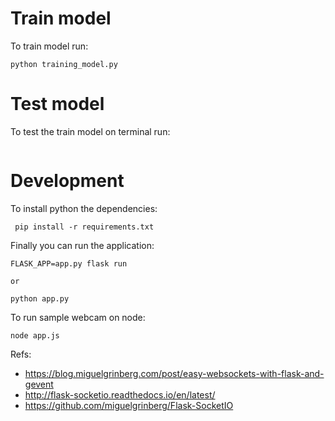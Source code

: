 # Train model
To train model run:

```
python training_model.py
```
# Test model
To test the train model on terminal run:
```
```

# Development
To install python the dependencies:

```
 pip install -r requirements.txt
```

Finally you can run the application:

```
FLASK_APP=app.py flask run

or

python app.py
```

To run sample webcam on node:

```
node app.js
```


Refs:
- https://blog.miguelgrinberg.com/post/easy-websockets-with-flask-and-gevent
- http://flask-socketio.readthedocs.io/en/latest/
- https://github.com/miguelgrinberg/Flask-SocketIO
